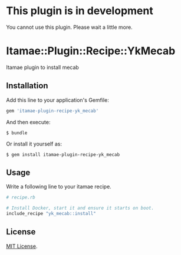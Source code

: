 # This plugin is in development

You cannot use this plugin. Please wait a little more.

# Itamae::Plugin::Recipe::YkMecab

Itamae plugin to install mecab

## Installation

Add this line to your application's Gemfile:

```ruby
gem 'itamae-plugin-recipe-yk_mecab'
```

And then execute:

    $ bundle

Or install it yourself as:

    $ gem install itamae-plugin-recipe-yk_mecab

## Usage

Write a following line to your itamae recipe.

```rb
# recipe.rb

# Install Docker, start it and ensure it starts on boot.
include_recipe "yk_mecab::install"
```

## License

[MIT License](http://opensource.org/licenses/MIT).
